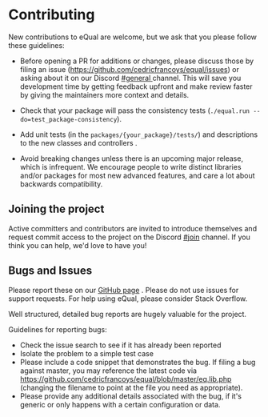 # Contributing

New contributions to eQual are welcome, but we ask that you please follow these guidelines:

* Before opening a PR for additions or changes, please discuss those by filing an issue (https://github.com/cedricfrancoys/equal/issues) or asking about it on our Discord [#general ](https://discord.gg/BNCPYxD9kk) channel. This will save you development time by getting feedback upfront and make review faster by giving the maintainers more context and details.

* Check that your package will pass the consistency tests (`./equal.run --do=test_package-consistency`).

* Add unit tests (in the `packages/{your_package}/tests/`) and descriptions to the new classes and controllers .

* Avoid breaking changes unless there is an upcoming major release, which is infrequent. We encourage people to write distinct libraries and/or packages for most new advanced features, and care a lot about backwards compatibility.

  

## Joining the project
Active committers and contributors are invited to introduce themselves and request commit access to the project on the Discord [#join](https://discord.gg/65WcBQFVg6) channel. If you think you can help, we'd love to have you!



## Bugs and Issues
Please report these on our [GitHub page](https://github.com/cedricfrancoys/equal/issues) . Please do not use issues for support requests. For help using eQual, please consider Stack Overflow.

Well structured, detailed bug reports are hugely valuable for the project.

Guidelines for reporting bugs:

* Check the issue search to see if it has already been reported
* Isolate the problem to a simple test case
* Please include a code snippet that demonstrates the bug. If filing a bug against master, you may reference the latest code via https://github.com/cedricfrancoys/equal/blob/master/eq.lib.php (changing the filename to point at the file you need as appropriate). 
* Please provide any additional details associated with the bug, if it's generic or only happens with a certain configuration or data.